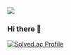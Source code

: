 <img src="https://capsule-render.vercel.app/api?type=waving&color=63dfd2&height=300&section=header&text=ɪᴄᴀɴᴅᴏʜᴇᴇ&fontSize=90&animation=blink&fontColor=f85f7f" />

### Hi there 👋

<!--
**dhdh2040/dhdh2040** is a ✨ _special_ ✨ repository because its `README.md` (this file) appears on your GitHub profile.

Here are some ideas to get you started:

- 🔭 I’m currently working on ...
- 🌱 I’m currently learning ...
- 👯 I’m looking to collaborate on ...
- 🤔 I’m looking for help with ...
- 💬 Ask me about ...
- 📫 How to reach me: ...
- 😄 Pronouns: ...
- ⚡ Fun fact: ...
-->
[![Solved.ac Profile](http://mazassumnida.wtf/api/generate_badge?boj=dhdh2040)](https://solved.ac/dhdh2040)
